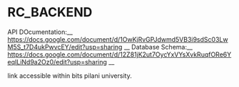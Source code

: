 # RC_BACKEND

API DOcumentation:__
https://docs.google.com/document/d/1OwKjRvGPJdwmd5VB3i9sdSc03LwM5S_t7D4ukPwvcEY/edit?usp=sharing __
Database Schema:__
https://docs.google.com/document/d/12Z81jK2ut7OycYxVYsXvkRuqfORe6YeqILiNd9a2Oz0/edit?usp=sharing __

link accessible within bits pilani university.
